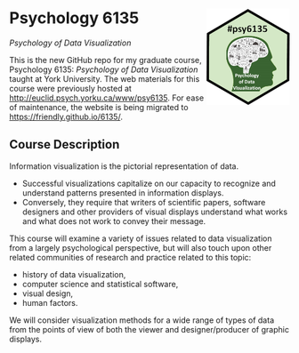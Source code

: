 
# Psychology 6135 <img src="images/hex-logos/psy6135-hex.png" align="right" width="150px"/>
_Psychology of Data Visualization_

<!-- badges: start -->
<!-- badges: end -->

This is the new GitHub repo for my graduate course, Psychology 6135: _Psychology of Data Visualization_
taught at York University. The web materials for this course were previously hosted at
http://euclid.psych.yorku.ca/www/psy6135. For ease of maintenance, the website is being migrated
to https://friendly.github.io/6135/.

## Course Description 

Information visualization is the pictorial representation of data. 

* Successful visualizations capitalize on our capacity to recognize and understand patterns presented in information displays. 
* Conversely, they require that writers of scientific papers, software designers and other providers of visual displays understand what works and what does not work to convey their message. 

This course will examine a variety of issues related to data visualization from a largely psychological perspective, but will also touch upon other related communities of research and practice related to this topic:

* history of data visualization, 
* computer science and statistical software,
* visual design, 
* human factors. 

We will consider visualization methods for a wide range of types of data from the points of view of both the viewer and designer/producer of graphic displays. 
